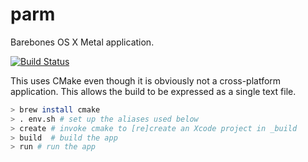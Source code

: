 parm
====

Barebones OS X Metal application.

[![Build Status](https://travis-ci.org/prideout/parm.png?branch=master)](https://travis-ci.org/prideout/parm)

This uses CMake even though it is obviously not a cross-platform application.  This allows the build to be expressed as a single text file.

```bash
> brew install cmake
> . env.sh # set up the aliases used below
> create # invoke cmake to [re]create an Xcode project in _build
> build  # build the app
> run # run the app
```
